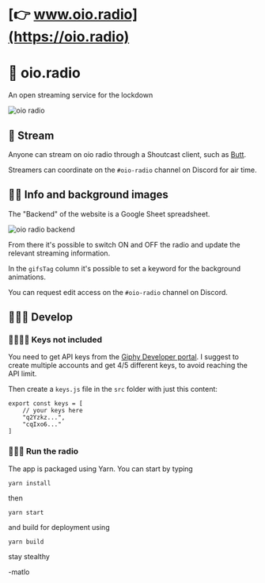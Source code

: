 # [👉 www.oio.radio](https://oio.radio)

# 📡 oio.radio
An open streaming service for the lockdown

![oio radio](https://raw.githubusercontent.com/oio/oio.radio/master/pics/radioe.jpg)



## 🗼 Stream

Anyone can stream on oio radio through a Shoutcast client, such as [Butt](http://danielnoethen.de/butt/).

Streamers can coordinate on the `#oio-radio` channel on Discord for air time.



## 👯‍♀️ Info and background images

The "Backend" of the website is a Google Sheet spreadsheet. 

![oio radio backend](https://raw.githubusercontent.com/oio/oio.radio/master/pics/radio.gif)

From there it's possible to switch ON and OFF the radio and update the relevant streaming information.

In the `gifsTag` column it's possible to set a keyword for the background animations.

You can request edit access on the `#oio-radio` channel on Discord.



## 👩🏻‍💻 Develop

### 🔑🙅🏻‍♀️ Keys not included

You need to get API keys from the [Giphy Developer portal](https://developers.giphy.com/). I suggest to create multiple accounts and get 4/5 different keys, to avoid reaching the API limit.

Then create a `keys.js` file in the `src` folder with just this content:

```
export const keys = [
    // your keys here
    "q2Yzkz...",
    "cqIxo6..."
]
```

### 🏃🏻‍♂️ Run the radio

The app is packaged using Yarn.
You can start by typing 

```
yarn install
```
then 

```
yarn start
```

and build for deployment using

```
yarn build
```

stay stealthy

-matlo
